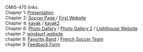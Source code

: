 OMIS-475 links: <br>
Chapter 1: <a href="https://antoinemotte.github.io/omis-475/presentation.html"> Presentation </a> <br>
Chapter 2: <a href="https://antoinemotte.github.io/omis-475/chap1.html"> Soccer Page </a> / 
    <a href="https://antoinemotte.github.io/omis-475/chap2/advantage.html"> First Website</a> <br>
Chapter 4: <a href="https://antoinemotte.github.io/omis-475/chap4/kayak1.html"> kayak</a> / 
    <a href="https://antoinemotte.github.io/omis-475/chap4/kayak2.html"> kayak2</a> <br>
Chapter 6: <a href="https://antoinemotte.github.io/omis-475/chap6/photogallery.html"> Photo Gallery</a>  /
<a href="https://antoinemotte.github.io/omis-475/chap6/photogallery2.html"> Photo Gallery 2</a> /
<a href="https://antoinemotte.github.io/omis-475/chap6/lighthouseWebsite.html"> Lighthouse Website</a> <br>
chapter 7: <a href="https://antoinemotte.github.io/omis-475/chap7ex8/windsurf.html"> windsurf website</a> <br>
chapter 8: <a href="https://antoinemotte.github.io/omis-475/Chapter8/band8.html"> Favorite Band</a> / <a href="https://antoinemotte.github.io/omis-475/Chapter8/sport8.html"> French Soccer Team</a> <br>
chapter 9: <a href="https://antoinemotte.github.io/omis-475/chapter9/FormEx3.html"> Feedback Form</a> 


